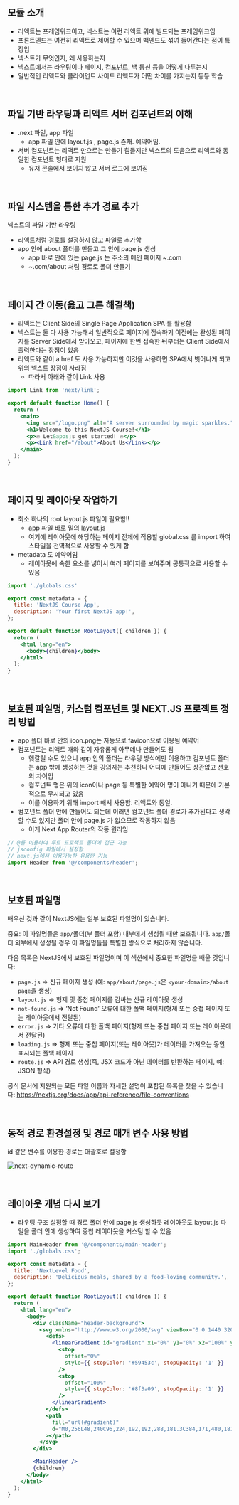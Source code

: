 ## 모듈 소개

- 리액트는 프레임워크이고, 넥스트는 이런 리액트 위에 빌드되는 프레임워크임
- 프론트엔드는 여전히 리액트로 제어할 수 있으며 백엔드도 섞여 들어간다는 점이 특징임
- 넥스트가 무엇인지, 왜 사용하는지
- 넥스트에서는 라우팅이나 페이지, 컴포넌트, 백 통신 등을 어떻게 다루는지
- 일반적인 리액트와 클라이언트 사이드 리액트가 어떤 차이를 가지는지 등등 학습

<br/>

## 파일 기반 라우팅과 리액트 서버 컴포넌트의 이해

- .next 파일, app 파일
    - app 파일 안에 layout.js , page.js 존재. 예약어임.
- 서버 컴포넌트는 리액트 만으로는 만들기 힘들지만 넥스트의 도움으로 리액트와 동일한 컴포넌트 형태로 지원
    - 유저 콘솔에서 보이지 않고 서버 로그에 보여짐

<br/>

## 파일 시스템을 통한 추가 경로 추가

넥스트의 파일 기반 라우팅

- 리액트처럼 경로를 설정하지 않고 파일로 추가함
- app 안에 about 폴더를 만들고 그 안에 page.js 생성
    - app 바로 안에 있는 page.js 는 주소의 메인 페이지 ~.com
    - ~.com/about 처럼 경로로 폴더 만들기

<br/>

## 페이지 간 이동(옳고 그른 해결책)

- 리액트는 Client Side의 Single Page Application SPA 를 활용함
- 넥스트는 둘 다 사용 가능해서 일반적으로 페이지에 접속하기 이전에는 완성된 페이지를 Server Side에서 받아오고, 페이지에 한번 접속한 뒤부터는 Client Side에서 출력한다는 장점이 있음
- 리액트와 같이 a href 도 사용 가능하지만 이것을 사용하면 SPA에서 벗어나게 되고 위의 넥스트 장점이 사라짐
    - 따라서 아래와 같이 Link 사용

```jsx
import Link from 'next/link';

export default function Home() {
  return (
    <main>
      <img src="/logo.png" alt="A server surrounded by magic sparkles." />
      <h1>Welcome to this NextJS Course!</h1>
      <p>🔥 Let&apos;s get started! 🔥</p>
      <p><Link href="/about">About Us</Link></p>
    </main>
  );
}
```

<br/>

## 페이지 및 레이아웃 작업하기

- 최소 하나의 root layout.js 파일이 필요함!!
    - app 파일 바로 밑의 layout.js
    - 여기에 레이아웃에 해당하는 페이지 전체에 적용할 global.css 를 import 하여 스타일을 전역적으로 사용할 수 있게 함
- metadata 도 예약어임
    - 레이아웃에 속한 요소를 넣어서 여러 페이지를 보여주며 공통적으로 사용할 수 있음

```jsx
import './globals.css'

export const metadata = {
  title: 'NextJS Course App',
  description: 'Your first NextJS app!',
};

export default function RootLayout({ children }) {
  return (
    <html lang="en">
      <body>{children}</body>
    </html>
  );
}
```

<br/>

## 보호된 파일명, 커스텀 컴포넌트 및 NEXT.JS 프로젝트 정리 방법

- app 폴더 바로 안의 icon.png는 자동으로 favicon으로 이용됨 예약어
- 컴포넌트는 리액트 때와 같이 자유롭게 아무데나 만들어도 됨
    - 헷갈릴 수도 있으니 app 안의 폴더는 라우팅 방식에만 이용하고 컴포넌트 폴더는 app 밖에 생성하는 것을 강의자는 추천하나 어디에 만들어도 상관없고 선호의 차이임
    - 컴포넌트 명은 위의 icon이나 page 등 특별한 예약어 명이 아니기 때문에 기본적으로 무시되고 있음
    - 이를 이용하기 위해 import 해서 사용함. 리액트와 동일.
- 컴포넌트 폴더 안에 만들어도 되는데 이러면 컴포넌트 폴더 경로가 추가된다고 생각 할 수도 있지만 폴더 안에 page.js 가 없으므로 작동하지 않음
    - 이게 Next App Router의 작동 원리임

```jsx
// @를 이용하여 루트 프로젝트 폴더에 접근 가능
// jsconfig 파일에서 설정함
// next.js에서 이용가능한 유용한 기능
import Header from '@/components/header';
```

<br/>

## 보호된 파일명

배우신 것과 같이 NextJS에는 일부 보호된 파일명이 있습니다.

중요: 이 파일명들은 `app/`폴더(부 폴더 포함) 내부에서 생성될 때만 보호됩니다. `app/`폴더 외부에서 생성될 경우 이 파일명들을 특별한 방식으로 처리하지 않습니다.

다음 목록은 NextJS에서 보호된 파일명이며 이 섹션에서 중요한 파일명을 배울 것입니다:

- `page.js` => 신규 페이지 생성 (예: `app/about/page.js`은 `<your-domain>/about page`을 생성)
- `layout.js` => 형제 및 중첩 페이지를 감싸는 신규 레이아웃 생성
- `not-found.js` => ‘Not Found’ 오류에 대한 폴백 페이지(형제 또는 중첩 페이지 또는 레이아웃에서 전달된)
- `error.js` => 기타 오류에 대한 폴백 페이지(형제 또는 중첩 페이지 또는 레이아웃에서 전달된)
- `loading.js` => 형제 또는 중첩 페이지(또는 레이아웃)가 데이터를 가져오는 동안 표시되는 폴백 페이지
- `route.js` => API 경로 생성(즉, JSX 코드가 아닌 데이터를 반환하는 페이지, 예: JSON 형식)

공식 문서에 지원되는 모든 파일 이름과 자세한 설명이 포함된 목록을 찾을 수 있습니다: https://nextjs.org/docs/app/api-reference/file-conventions

<br/>

## 동적 경로 환경설정 및 경로 매개 변수 사용 방법

id 같은 변수를 이용한 경로는 대괄호로 설정함

![next-dynamic-route](https://github.com/sujinann/ReactStudy/assets/139312979/7b2fb450-b8a4-4f55-b5c9-50c53b252e18)

<br/>

## 레이아웃 개념 다시 보기

- 라우팅 구조 설정할 때 경로 폴더 안에 page.js 생성하듯 레이아웃도 layout.js 파일을 폴더 안에 생성하여 중첩 레이아웃을 커스텀 할 수 있음

```jsx
import MainHeader from '@/components/main-header';
import './globals.css';

export const metadata = {
  title: 'NextLevel Food',
  description: 'Delicious meals, shared by a food-loving community.',
};

export default function RootLayout({ children }) {
  return (
    <html lang="en">
      <body>
        <div className="header-background">
          <svg xmlns="http://www.w3.org/2000/svg" viewBox="0 0 1440 320">
            <defs>
              <linearGradient id="gradient" x1="0%" y1="0%" x2="100%" y2="0%">
                <stop
                  offset="0%"
                  style={{ stopColor: '#59453c', stopOpacity: '1' }}
                />
                <stop
                  offset="100%"
                  style={{ stopColor: '#8f3a09', stopOpacity: '1' }}
                />
              </linearGradient>
            </defs>
            <path
              fill="url(#gradient)"
              d="M0,256L48,240C96,224,192,192,288,181.3C384,171,480,181,576,186.7C672,192,768,192,864,181.3C960,171,1056,149,1152,133.3C1248,117,1344,107,1392,101.3L1440,96L1440,0L1392,0C1344,0,1248,0,1152,0C1056,0,960,0,864,0C768,0,672,0,576,0C480,0,384,0,288,0C192,0,96,0,48,0L0,0Z"
            ></path>
          </svg>
        </div>

        <MainHeader />
        {children}
      </body>
    </html>
  );
}
```

